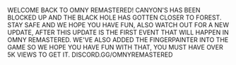 WELCOME BACK TO OMNY REMASTERED! CANYON'S HAS BEEN BLOCKED UP AND THE BLACK HOLE HAS GOTTEN CLOSER TO FOREST. STAY SAFE AND WE HOPE YOU HAVE FUN, ALSO WATCH OUT FOR A NEW UPDATE, AFTER THIS UPDATE IS THE FIRST EVENT THAT WILL HAPPEN IN OMNY REMASTERED. WE'VE ALSO ADDED THE FINGERPAINTER INTO THE GAME SO WE HOPE YOU HAVE FUN WITH THAT, YOU MUST HAVE OVER 5K VIEWS TO GET IT.
DISCORD.GG/OMNYREMASTERED
